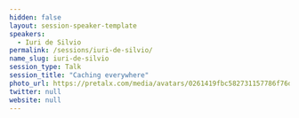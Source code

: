 ```yaml
---
hidden: false
layout: session-speaker-template
speakers: 
  - Iuri de Silvio
permalink: /sessions/iuri-de-silvio/
name_slug: iuri-de-silvio
session_type: Talk
session_title: "Caching everywhere"
photo_url: https://pretalx.com/media/avatars/0261419fbc582731157786f76d1b76b0_1_U2EIitj.jpeg
twitter: null
website: null
---
```


